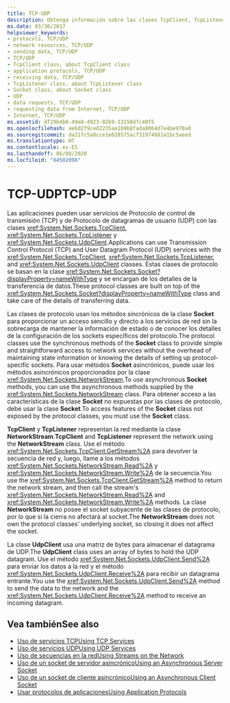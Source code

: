 ```yaml
---
title: TCP-UDP
description: Obtenga información sobre las clases TcpClient, TcpListener y UdpClient y el modo en que controlan los servicios TCP y UDP, encargados de los detalles de la transferencia de datos en .NET Framework.
ms.date: 03/30/2017
helpviewer_keywords:
- protocols, TCP/UDP
- network resources, TCP/UDP
- sending data, TCP/UDP
- TCP/UDP
- TcpClient class, about TcpClient class
- application protocols, TCP/UDP
- receiving data, TCP/UDP
- TcpListener class, about TcpListener class
- Socket class, about Socket class
- UDP
- data requests, TCP/UDP
- requesting data from Internet, TCP/UDP
- Internet, TCP/UDP
ms.assetid: df29b4b0-49e8-4923-82b9-13150dfc40f5
ms.openlocfilehash: ae6d2f9ced2235aa1b9b8fada8064d7e4be970a0
ms.sourcegitcommit: da21fc5a8cce1e028575acf31974681a1bc5aeed
ms.translationtype: HT
ms.contentlocale: es-ES
ms.lasthandoff: 06/08/2020
ms.locfileid: "84502098"
---
```

# <a name="tcp-udp"></a><span data-ttu-id="4a25f-103">TCP-UDP</span><span class="sxs-lookup"><span data-stu-id="4a25f-103">TCP-UDP</span></span>
<span data-ttu-id="4a25f-104">Las aplicaciones pueden usar servicios de Protocolo de control de transmisión (TCP) y de Protocolo de datagramas de usuario (UDP) con las clases <xref:System.Net.Sockets.TcpClient>, <xref:System.Net.Sockets.TcpListener> y <xref:System.Net.Sockets.UdpClient>.</span><span class="sxs-lookup"><span data-stu-id="4a25f-104">Applications can use Transmission Control Protocol (TCP) and User Datagram Protocol (UDP) services with the <xref:System.Net.Sockets.TcpClient>, <xref:System.Net.Sockets.TcpListener>, and <xref:System.Net.Sockets.UdpClient> classes.</span></span> <span data-ttu-id="4a25f-105">Estas clases de protocolo se basan en la clase <xref:System.Net.Sockets.Socket?displayProperty=nameWithType> y se encargan de los detalles de la transferencia de datos.</span><span class="sxs-lookup"><span data-stu-id="4a25f-105">These protocol classes are built on top of the <xref:System.Net.Sockets.Socket?displayProperty=nameWithType> class and take care of the details of transferring data.</span></span>  
  
 <span data-ttu-id="4a25f-106">Las clases de protocolo usan los métodos sincrónicos de la clase **Socket** para proporcionar un acceso sencillo y directo a los servicios de red sin la sobrecarga de mantener la información de estado o de conocer los detalles de la configuración de los sockets específicos del protocolo.</span><span class="sxs-lookup"><span data-stu-id="4a25f-106">The protocol classes use the synchronous methods of the **Socket** class to provide simple and straightforward access to network services without the overhead of maintaining state information or knowing the details of setting up protocol-specific sockets.</span></span> <span data-ttu-id="4a25f-107">Para usar métodos **Socket** asincrónicos, puede usar los métodos asincrónicos proporcionados por la clase <xref:System.Net.Sockets.NetworkStream>.</span><span class="sxs-lookup"><span data-stu-id="4a25f-107">To use asynchronous **Socket** methods, you can use the asynchronous methods supplied by the <xref:System.Net.Sockets.NetworkStream> class.</span></span> <span data-ttu-id="4a25f-108">Para obtener acceso a las características de la clase **Socket** no expuestas por las clases de protocolo, debe usar la clase **Socket**.</span><span class="sxs-lookup"><span data-stu-id="4a25f-108">To access features of the **Socket** class not exposed by the protocol classes, you must use the **Socket** class.</span></span>  
  
 <span data-ttu-id="4a25f-109">**TcpClient** y **TcpListener** representan la red mediante la clase **NetworkStream**.</span><span class="sxs-lookup"><span data-stu-id="4a25f-109">**TcpClient** and **TcpListener** represent the network using the **NetworkStream** class.</span></span> <span data-ttu-id="4a25f-110">Use el método <xref:System.Net.Sockets.TcpClient.GetStream%2A> para devolver la secuencia de red y, luego, llame a los métodos <xref:System.Net.Sockets.NetworkStream.Read%2A> y <xref:System.Net.Sockets.NetworkStream.Write%2A> de la secuencia.</span><span class="sxs-lookup"><span data-stu-id="4a25f-110">You use the <xref:System.Net.Sockets.TcpClient.GetStream%2A> method to return the network stream, and then call the stream's <xref:System.Net.Sockets.NetworkStream.Read%2A> and <xref:System.Net.Sockets.NetworkStream.Write%2A> methods.</span></span> <span data-ttu-id="4a25f-111">La clase **NetworkStream** no posee el socket subyacente de las clases de protocolo, por lo que si la cierra no afectará al socket.</span><span class="sxs-lookup"><span data-stu-id="4a25f-111">The **NetworkStream** does not own the protocol classes' underlying socket, so closing it does not affect the socket.</span></span>  
  
 <span data-ttu-id="4a25f-112">La clase **UdpClient** usa una matriz de bytes para almacenar el datagrama de UDP.</span><span class="sxs-lookup"><span data-stu-id="4a25f-112">The **UdpClient** class uses an array of bytes to hold the UDP datagram.</span></span> <span data-ttu-id="4a25f-113">Use el método <xref:System.Net.Sockets.UdpClient.Send%2A> para enviar los datos a la red y el método <xref:System.Net.Sockets.UdpClient.Receive%2A> para recibir un datagrama entrante.</span><span class="sxs-lookup"><span data-stu-id="4a25f-113">You use the <xref:System.Net.Sockets.UdpClient.Send%2A> method to send the data to the network and the <xref:System.Net.Sockets.UdpClient.Receive%2A> method to receive an incoming datagram.</span></span>  
  
## <a name="see-also"></a><span data-ttu-id="4a25f-114">Vea también</span><span class="sxs-lookup"><span data-stu-id="4a25f-114">See also</span></span>

- [<span data-ttu-id="4a25f-115">Uso de servicios TCP</span><span class="sxs-lookup"><span data-stu-id="4a25f-115">Using TCP Services</span></span>](using-tcp-services.md)
- [<span data-ttu-id="4a25f-116">Uso de servicios UDP</span><span class="sxs-lookup"><span data-stu-id="4a25f-116">Using UDP Services</span></span>](using-udp-services.md)
- [<span data-ttu-id="4a25f-117">Uso de secuencias en la red</span><span class="sxs-lookup"><span data-stu-id="4a25f-117">Using Streams on the Network</span></span>](using-streams-on-the-network.md)
- [<span data-ttu-id="4a25f-118">Uso de un socket de servidor asincrónico</span><span class="sxs-lookup"><span data-stu-id="4a25f-118">Using an Asynchronous Server Socket</span></span>](using-an-asynchronous-server-socket.md)
- [<span data-ttu-id="4a25f-119">Uso de un socket de cliente asincrónico</span><span class="sxs-lookup"><span data-stu-id="4a25f-119">Using an Asynchronous Client Socket</span></span>](using-an-asynchronous-client-socket.md)
- [<span data-ttu-id="4a25f-120">Usar protocolos de aplicaciones</span><span class="sxs-lookup"><span data-stu-id="4a25f-120">Using Application Protocols</span></span>](using-application-protocols.md)
